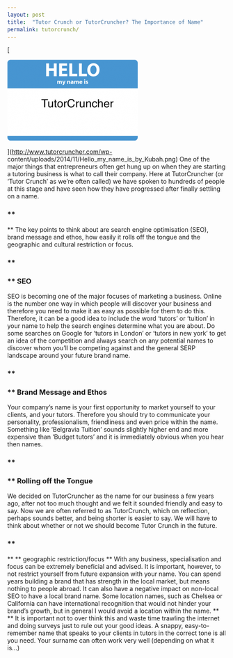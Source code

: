 ```yaml
---
layout: post
title:  "Tutor Crunch or TutorCruncher? The Importance of Name"
permalink: tutorcrunch/
---
```

[

<div class="img-holder full-width">
   <img src="/img/blogs/Hello_my_name_is_by_Kubah-300x186.png" alt-text="Hello my name is TutorCruncher"/>
</div>

](http://www.tutorcruncher.com/wp-
content/uploads/2014/11/Hello_my_name_is_by_Kubah.png) One of the major things
that entrepreneurs often get hung up on when they are starting a tutoring
business is what to call their company. Here at TutorCruncher (or ‘Tutor
Crunch’ as we’re often called) we have spoken to hundreds of people at this
stage and have seen how they have progressed after finally settling on a name.

### **

** The key points to think about are search engine optimisation
(SEO), brand message and ethos, how easily it rolls off the tongue and the
geographic and cultural restriction or focus. 

### **

### ** SEO

SEO is
becoming one of the major focuses of marketing a business. Online is the
number one way in which people will discover your business and therefore you
need to make it as easy as possible for them to do this. Therefore, it can be
a good idea to include the word ‘tutors’ or ‘tuition’ in your name to help the
search engines determine what you are about. Do some searches on Google for
‘tutors in London’ or ‘tutors in new york’ to get an idea of the competition
and always search on any potential names to discover whom you’ll be competing
against and the general SERP landscape around your future brand name. 

### **

### ** Brand Message and Ethos

Your company’s name is your first opportunity
to market yourself to your clients, and your tutors. Therefore you should try
to communicate your personality, professionalism, friendliness and even price
within the name. Something like ‘Belgravia Tuition’ sounds slightly higher end
and more expensive than ‘Budget tutors’ and it is immediately obvious when you
hear then names. 

### **

### ** Rolling off the Tongue

We decided on
TutorCruncher as the name for our business a few years ago, after not too much
thought and we felt it sounded friendly and easy to say. Now we are often
referred to as TutorCrunch, which on reflection, perhaps sounds better, and
being shorter is easier to say. We will have to think about whether or not we
should become Tutor Crunch in the future. 

### **

** ** geographic
restriction/focus ** With any business, specialisation and focus can be
extremely beneficial and advised. It is important, however, to not restrict
yourself from future expansion with your name. You can spend years building a
brand that has strength in the local market, but means nothing to people
abroad. It can also have a negative impact on non-local SEO to have a local
brand name. Some location names, such as Chelsea or California can have
international recognition that would not hinder your brand’s growth, but in
general I would avoid a location within the name. ** ** It is important not to
over think this and waste time trawling the internet and doing surveys just to
rule out your good ideas. A snappy, easy-to-remember name that speaks to your
clients in tutors in the correct tone is all you need. Your surname can often
work very well (depending on what it is...)
